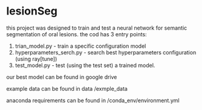 # lesionSeg

this project was designed to train and test a neural network for semantic segmentation of oral lesions.
the cod has 3 entry points:
1. trian_model.py - train a specific configuration model
2. hyperparameters_serch.py - search best hyperparameters configuration (using ray[tune])
3. test_model.py - test (using the test set) a trained model.

our best model can be found in google drive 

example data can be found in data /exmple_data 

anaconda requirements can be found in /conda_env/environment.yml
